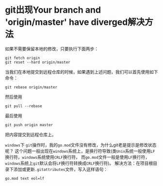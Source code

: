 # git出现Your branch and 'origin/master' have diverged解决方法
如果不需要保留本地的修改，只要执行下面两步：
```
git fetch origin
git reset --hard origin/master
```
当我们在本地提交到远程仓库的时候，如果遇到上述问题，我们可以首先使用如下命令：
```
git rebase origin/master
```
然后使用
```
git pull --rebase
```
最后使用
```
git push origin master
```
把内容提交到远程仓库上。

`windows`下 `git`操作时，我的`go.mod`文件没有修改，为什么git老是提示是修改状态呢？
这个问题一般出现在`windows`系统上，是换行符导致(类`Unix`系统一般使用`LF`换行符，`windows`系统使用`CRLF`换行符，
而`go.mod`文件一般是使用`LF`换行符，`windows`系统上`git`默认会将`LF`换行符转换成`CRLF`换行符)。
解决方法：在项目根目录下添加或更新`.gitattributes`文件，写入这样语句：

```
go.mod text eol=lf
```